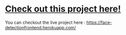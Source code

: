 # [Check out this project here!](https://face-detectionfrontend.herokuapp.com/)

You can checkout the live project here : https://face-detectionfrontend.herokuapp.com/
